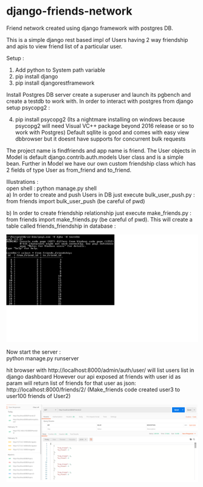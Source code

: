 # django-friends-network
Friend network created using django framework with postgres DB. 

This is a simple django rest based impl of Users having 2 way friendship and apis to view friend list of a particular user.

Setup :
1) Add python to System path variable
2) pip install django
3) pip install djangorestframework

Install Postgres DB server create a superuser and launch its pgbench and create a testdb to work with.
In order to interact with postgres from django setup psycopg2 :

4) pip install psycopg2
(Its a nightmare installing on windows because psycopg2 will need Visual VC++ package beyond 2016 release or so to work with Postgres)
Default sqllite is good and comes with easy view dbbrowser but it doesnt have supports for concurrent bulk requests

The project name is findfriends and app name is friend.
The User objects in Model is default django.contrib.auth.models User class and is a simple bean. Further in Model we have our own custom friendship class which has 2 fields of type User as from_friend and to_friend. 

Illustrations : <br />
open shell : python manage.py shell <br />
a) In order to create and push Users in DB just execute bulk_user_push.py : <br />
    from friends import bulk_user_push (be careful of pwd) 
 
b) In order to create friendship relationship just execute make_friends.py : <br />
    from friends import make_friends.py (be careful of pwd). This will create a table called friends_friendship in database :

![alt text](https://github.com/deeprajjha1/media/blob/master/friendshipTable.png)   

Now start the server : <br />
python manage.py runserver

hit browser with http://localhost:8000/admin/auth/user/ will list users list in django dashboard
However our api exposed at friends with user id as param will return list of friends for that user as json:
http://localhost:8000/friends/2/ (Make_friends code created user3 to user100 friends of User2)

![alt text](https://github.com/deeprajjha1/media/blob/master/friends_user2.png)

